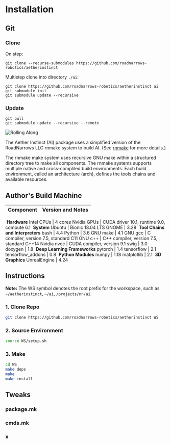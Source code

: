 # Installation

## Git
### Clone
On step:
```
git clone --recurse-submodules https://github.com/roadnarrows-robotics/aetherinstinct
```

Multistep clone into directory `./ai`:
```
git clone https://github.com/roadnarrows-robotics/aetherinstinct ai
git submodule init
git submodule update --recursive
```

### Update
```
git pull
git submodule update --recursive --remote
```

![Rolling Along][robot-wheeled]

The Aether Instinct (AI) package uses a simplified version of the
RoadNarrows LLC rnmake system to build AI.
(See [rnmake][rnmake] for more details.) 

The rnmake make system uses recursive GNU make within a structured
directory tree to make all components. The rnmake systems supports multiple
native and cross-compliled build environments. Each build environment,
called an architecture (arch), defines the tools chains and 
available resources. 

## Author's Build Machine

Component         | Version and Notes
:--------         | :----------------
&nbsp;**Hardware**
Intel CPUs        | 4 cores
Nvidia GPUs       | CUDA driver 10.1, runtime 9.0, compute 6.1
&nbsp;**System**
Ubuntu            | Bionic 18.04 LTS
GNOME             | 3.28
&nbsp;**Tool Chains and Interpreters**
bash              | 4.4
Python            | 3.6
GNU make          | 4.1
GNU gcc           | C compiler, version 7.5, standard C11
GNU c++           | C++ compiler, version 7.5, standard C++14
Nvidia nvcc       | CUDA compiler, version 9.1
swig              | 3.0
doxygen           | 1.8
&nbsp;**Deep Learning Frameworks**
pytorch           | 1.4
tensorflow        | 2.1
tensorflow_addons | 0.8
&nbsp;**Python Modules**
numpy             | 1.18
matplotlib        | 2.1
&nbsp;**3D Graphics**
UnrealEngine      | 4.24

## Instructions
**Note:** The WS symbol denotes the root prefix for the workspace, such as
`~/aetherinstinct`, `~/ai`, `/projects/nn/ai`.

### 1. Clone Repo
```bash
git clone https://github.com/roadnarrows-robotics/aetherinstinct WS
```

### 2. Source Environment
```bash
source WS/setup.sh
```

### 3. Make
```bash
cd WS
make deps
make
make install
```

## Tweaks
### package.mk
### cmds.mk
### x

<!-- references and media -->
[rnmake]: https://github.com/roadnarrows-robotics/rnr-sdk/wiki/rnmake
[robot-wheeled]: https://github.com/roadnarrows-robotics/ai/wiki/assets/images/RobotCatWheeled.png
